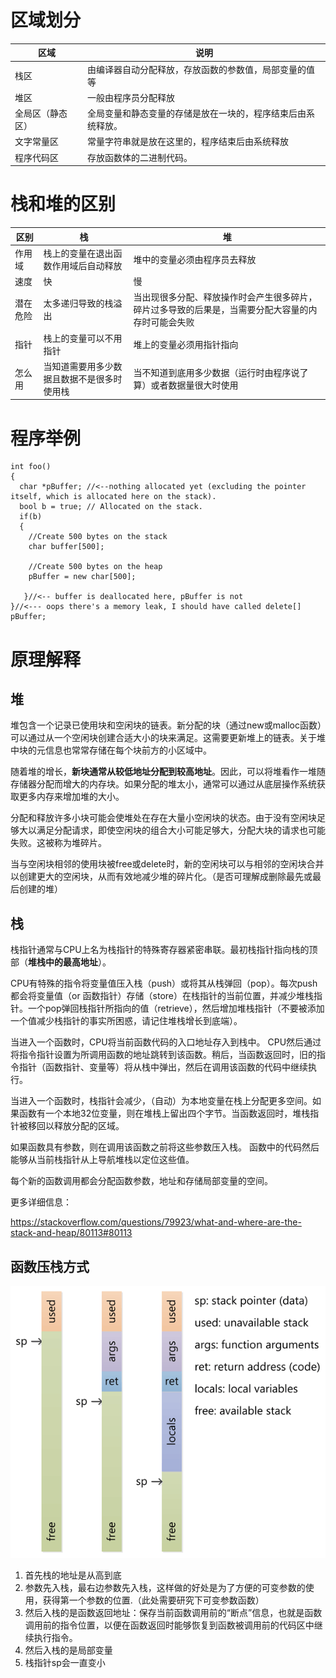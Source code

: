 # 区域划分
区域|说明
---|---
栈区|由编译器自动分配释放，存放函数的参数值，局部变量的值等
堆区|一般由程序员分配释放
全局区（静态区）|全局变量和静态变量的存储是放在一块的，程序结束后由系统释放。
文字常量区|常量字符串就是放在这里的，程序结束后由系统释放
程序代码区|存放函数体的二进制代码。

# 栈和堆的区别
区别|栈|堆
---|---|---
作用域|栈上的变量在退出函数作用域后自动释放|堆中的变量必须由程序员去释放
速度|快|慢
潜在危险|太多递归导致的栈溢出|当出现很多分配、释放操作时会产生很多碎片，碎片过多导致的后果是，当需要分配大容量的内存时可能会失败
指针|栈上的变量可以不用指针|堆上的变量必须用指针指向
怎么用|当知道需要用多少数据且数据不是很多时使用栈|当不知道到底用多少数据（运行时由程序说了算）或者数据量很大时使用

# 程序举例
```
int foo()
{
  char *pBuffer; //<--nothing allocated yet (excluding the pointer itself, which is allocated here on the stack).
  bool b = true; // Allocated on the stack.
  if(b)
  {
    //Create 500 bytes on the stack
    char buffer[500];

    //Create 500 bytes on the heap
    pBuffer = new char[500];

   }//<-- buffer is deallocated here, pBuffer is not
}//<--- oops there's a memory leak, I should have called delete[] pBuffer;
```

# 原理解释
## 堆
堆包含一个记录已使用块和空闲块的链表。新分配的块（通过new或malloc函数）可以通过从一个空闲块创建合适大小的块来满足。这需要更新堆上的链表。关于堆中块的元信息也常常存储在每个块前方的小区域中。

随着堆的增长，**新块通常从较低地址分配到较高地址**。因此，可以将堆看作一堆随存储器分配而增大的内存块。如果分配的堆太小，通常可以通过从底层操作系统获取更多内存来增加堆的大小。

分配和释放许多小块可能会使堆处在存在大量小空闲块的状态。由于没有空闲块足够大以满足分配请求，即使空闲块的组合大小可能足够大，分配大块的请求也可能失败。这被称为堆碎片。

当与空闲块相邻的使用块被free或delete时，新的空闲块可以与相邻的空闲块合并以创建更大的空闲块，从而有效地减少堆的碎片化。（是否可理解成删除最先或最后创建的堆）
## 栈
栈指针通常与CPU上名为栈指针的特殊寄存器紧密串联。最初栈指针指向栈的顶部（**堆栈中的最高地址**）。

CPU有特殊的指令将变量值压入栈（push）或将其从栈弹回（pop）。每次push都会将变量值（or 函数指针）存储（store）在栈指针的当前位置，并减少堆栈指针。一个pop弹回栈指针所指向的值（retrieve），然后增加堆栈指针（不要被添加一个值减少栈指针的事实所困惑，请记住堆栈增长到底端）。

当进入一个函数时，CPU将当前函数代码的入口地址存入到栈中。 CPU然后通过将指令指针设置为所调用函数的地址跳转到该函数。稍后，当函数返回时，旧的指令指针（函数指针、变量等）将从栈中弹出，然后在调用该函数的代码中继续执行。

当进入一个函数时，栈指针会减少，（自动）为本地变量在栈上分配更多空间。如果函数有一个本地32位变量，则在堆栈上留出四个字节。当函数返回时，堆栈指针被移回以释放分配的区域。

如果函数具有参数，则在调用该函数之前将这些参数压入栈。 函数中的代码然后能够从当前栈指针从上导航堆栈以定位这些值。

每个新的函数调用都会分配函数参数，地址和存储局部变量的空间。

更多详细信息：

https://stackoverflow.com/questions/79923/what-and-where-are-the-stack-and-heap/80113#80113

## 函数压栈方式
![](压栈方式.png)
1. 首先栈的地址是从高到底
2. 参数先入栈，最右边参数先入栈，这样做的好处是为了方便的可变参数的使用，获得第一个参数的位置.（此处需要研究下可变参数函数）
3. 然后入栈的是函数返回地址：保存当前函数调用前的“断点”信息，也就是函数调用前的指令位置，以便在函数返回时能够恢复到函数被调用前的代码区中继续执行指令。
4. 然后入栈的是局部变量
5. 栈指针sp会一直变小